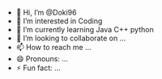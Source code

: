 - 👋 Hi, I’m @Doki96
- 👀 I’m interested in Coding
- 🌱 I’m currently learning Java C++ python
- 💞️ I’m looking to collaborate on ...
- 📫 How to reach me ...
- 😄 Pronouns: ...
- ⚡ Fun fact: ...

<!---
Doki96/Doki96 is a ✨ special ✨ repository because its `README.md` (this file) appears on your GitHub profile.
You can click the Preview link to take a look at your changes.
--->
